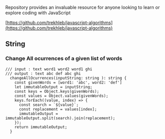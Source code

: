 Repository provides an invaluable resource for anyone looking to learn or explore coding with JavaScript

[https://github.com/trekhleb/javascript-algorithms](https://github.com/trekhleb/javascript-algorithms)

## String

### Change All ocurrences of a given list of words

```Js
/// input : text word1 word2 word1 ghi
/// output : text abc def abc ghi
  changeAllOcurrences(inputString: string ): string {
    const givenWords = [word1: 'abc', word2: 'def']
    let immutableOutput = inputString;
    const keys = Object.keys(givenWords);
    const values = Object.values(givenWords);
    keys.forEach((value, index) => {
      const search = `${value}`;
      const replacement = values[index];
      immutableOutput = immutableOutput.split(search).join(replacement);
    });
    return immutableOutput;
  }
```
